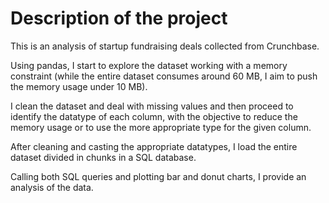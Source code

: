 # Description of the project

This is an analysis of startup fundraising deals collected from Crunchbase.

Using pandas, I start to explore the dataset working with a memory constraint (while the entire dataset consumes around 60 MB, I aim to push the memory usage under 10 MB).

I clean the dataset and deal with missing values and then proceed to identify the datatype of each column, with the objective to reduce the memory usage or to use the more appropriate type for the given column.

After cleaning and casting the appropriate datatypes, I load the entire dataset divided in chunks in a SQL database.

Calling both SQL queries and plotting bar and donut charts, I provide an analysis of the data.
